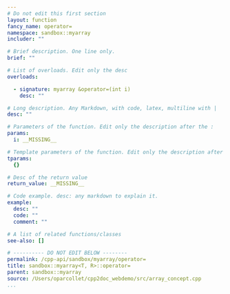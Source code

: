 ```yaml
---
# Do not edit this first section
layout: function
fancy_name: operator=
namespace: sandbox::myarray
includer: ""

# Brief description. One line only.
brief: ""

# List of overloads. Edit only the desc
overloads:

  - signature: myarray &operator=(int i)
    desc: ""

# Long description. Any Markdown, with code, latex, multiline with |
desc: ""

# Parameters of the function. Edit only the description after the :
params:
  i: __MISSING__

# Template parameters of the function. Edit only the description after the :
tparams:
  {}

# Desc of the return value
return_value: __MISSING__

# Code example. desc: any markdown to explain it.
example:
  desc: ""
  code: ""
  comment: ""

# A list of related functions/classes
see-also: []

# ---------- DO NOT EDIT BELOW --------
permalink: /cpp-api/sandbox/myarray/operator=
title: sandbox::myarray<T, R>::operator=
parent: sandbox::myarray
source: /Users/oparcollet/cpp2doc_webdemo/src/array_concept.cpp
...
```


